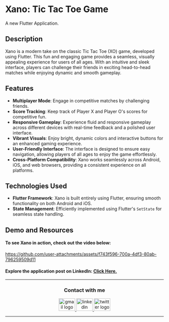 # Xano: Tic Tac Toe Game
A new Flutter Application.


## Description
Xano is a modern take on the classic Tic Tac Toe (XO) game, developed using Flutter. This fun and engaging game provides a seamless, visually appealing experience for users of all ages. With an intuitive and sleek interface, players can challenge their friends in exciting head-to-head matches while enjoying dynamic and smooth gameplay.


## Features
- **Multiplayer Mode**: Engage in competitive matches by challenging friends.
- **Score Tracking**: Keep track of Player X and Player O's scores for competitive fun.
- **Responsive Gameplay**: Experience fluid and responsive gameplay across different devices with real-time feedback and a polished user interface.
- **Vibrant Visuals**: Enjoy bright, dynamic colors and interactive buttons for an enhanced gaming experience.
- **User-Friendly Interface**: The interface is designed to ensure easy navigation, allowing players of all ages to enjoy the game effortlessly.
- **Cross-Platform Compatibility**: Xano works seamlessly across Android, iOS, and web browsers, providing a consistent experience on all platforms.


## Technologies Used
- **Flutter Framework**: Xano is built entirely using Flutter, ensuring smooth functionality on both Android and iOS.
- **State Management**: Efficiently implemented using Flutter's `SetState` for seamless state handling.


## Demo and Resources
#### To see **Xano** in action, check out the video below:
https://github.com/user-attachments/assets/f743f596-700a-4df3-80ab-796259509d11


#### Explore the application post on LinkedIn: <a target="_blank" href="*************"> Click Here. </a>

-----

<h3 align="center">
    Contact with me
</h3>

<div align="center">
  <a href="mailto:a7medhanyshokry@gmail.com" target="_blank">
    <img src="https://skillicons.dev/icons?i=gmail&theme=light" width="52" height="40" alt="gmail logo"/> 
  </a>
  <a href="https://www.linkedin.com/in/theahmedhany/" target="_blank">
    <img src="https://skillicons.dev/icons?i=linkedin&theme=dark" width="52" height="40" alt="linkedin logo"/>
  </a>
  <a href="https://x.com/theahmedhany" target="_blank">
    <img src="https://skillicons.dev/icons?i=twitter&theme=dark" width="52" height="40" alt="twitter logo"/>
  </a>
</div>

-----
